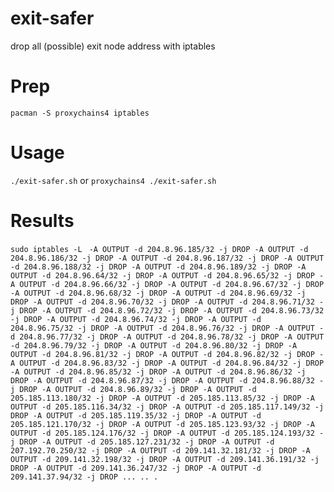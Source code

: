 # exit-safer
drop all (possible) exit node address with iptables

# Prep
`pacman -S proxychains4 iptables`

# Usage

`./exit-safer.sh` or `proxychains4 ./exit-safer.sh` 

# Results
`sudo iptables -L`
`
-A OUTPUT -d 204.8.96.185/32 -j DROP
-A OUTPUT -d 204.8.96.186/32 -j DROP
-A OUTPUT -d 204.8.96.187/32 -j DROP
-A OUTPUT -d 204.8.96.188/32 -j DROP
-A OUTPUT -d 204.8.96.189/32 -j DROP
-A OUTPUT -d 204.8.96.64/32 -j DROP
-A OUTPUT -d 204.8.96.65/32 -j DROP
-A OUTPUT -d 204.8.96.66/32 -j DROP
-A OUTPUT -d 204.8.96.67/32 -j DROP
-A OUTPUT -d 204.8.96.68/32 -j DROP
-A OUTPUT -d 204.8.96.69/32 -j DROP
-A OUTPUT -d 204.8.96.70/32 -j DROP
-A OUTPUT -d 204.8.96.71/32 -j DROP
-A OUTPUT -d 204.8.96.72/32 -j DROP
-A OUTPUT -d 204.8.96.73/32 -j DROP
-A OUTPUT -d 204.8.96.74/32 -j DROP
-A OUTPUT -d 204.8.96.75/32 -j DROP
-A OUTPUT -d 204.8.96.76/32 -j DROP
-A OUTPUT -d 204.8.96.77/32 -j DROP
-A OUTPUT -d 204.8.96.78/32 -j DROP
-A OUTPUT -d 204.8.96.79/32 -j DROP
-A OUTPUT -d 204.8.96.80/32 -j DROP
-A OUTPUT -d 204.8.96.81/32 -j DROP
-A OUTPUT -d 204.8.96.82/32 -j DROP
-A OUTPUT -d 204.8.96.83/32 -j DROP
-A OUTPUT -d 204.8.96.84/32 -j DROP
-A OUTPUT -d 204.8.96.85/32 -j DROP
-A OUTPUT -d 204.8.96.86/32 -j DROP
-A OUTPUT -d 204.8.96.87/32 -j DROP
-A OUTPUT -d 204.8.96.88/32 -j DROP
-A OUTPUT -d 204.8.96.89/32 -j DROP
-A OUTPUT -d 205.185.113.180/32 -j DROP
-A OUTPUT -d 205.185.113.85/32 -j DROP
-A OUTPUT -d 205.185.116.34/32 -j DROP
-A OUTPUT -d 205.185.117.149/32 -j DROP
-A OUTPUT -d 205.185.119.35/32 -j DROP
-A OUTPUT -d 205.185.121.170/32 -j DROP
-A OUTPUT -d 205.185.123.93/32 -j DROP
-A OUTPUT -d 205.185.124.176/32 -j DROP
-A OUTPUT -d 205.185.124.193/32 -j DROP
-A OUTPUT -d 205.185.127.231/32 -j DROP
-A OUTPUT -d 207.192.70.250/32 -j DROP
-A OUTPUT -d 209.141.32.181/32 -j DROP
-A OUTPUT -d 209.141.32.198/32 -j DROP
-A OUTPUT -d 209.141.36.191/32 -j DROP
-A OUTPUT -d 209.141.36.247/32 -j DROP
-A OUTPUT -d 209.141.37.94/32 -j DROP
...
..
.`

